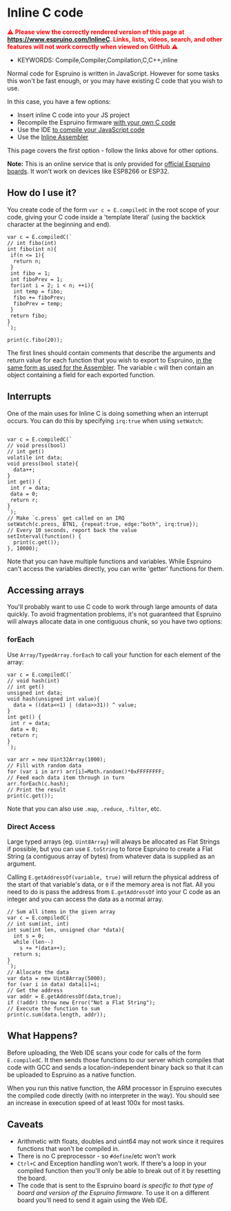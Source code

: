 <!--- Copyright (c) 2018 Gordon Williams, Pur3 Ltd. See the file LICENSE for copying permission. -->
Inline C code
=============

<span style="color:red">:warning: **Please view the correctly rendered version of this page at https://www.espruino.com/InlineC. Links, lists, videos, search, and other features will not work correctly when viewed on GitHub** :warning:</span>

* KEYWORDS: Compile,Compiler,Compilation,C,C++,inline

Normal code for Espruino is written in JavaScript. However for some tasks this won't
be fast enough, or you may have existing C code that you wish to use.

In this case, you have a few options:

* Insert inline C code into your JS project
* Recompile the Espruino firmware [with your own C code](/Extending+Espruino+1)
* Use the IDE [to compile your JavaScript code](/Compilation)
* Use the [Inline Assembler](/Assembler)

This page covers the first option - follow the links above for other options.

**Note:** This is an online service that is only provided for [official Espruino boards](/Order). It won't work on devices like ESP8266 or ESP32.


How do I use it?
---------------

You create code of the form `var c = E.compiledC` in the root scope of your
code, giving your C code inside a 'template literal' (using the backtick
character at the beginning and end).

```
var c = E.compiledC(`
// int fibo(int)
int fibo(int n){
 if(n <= 1){
  return n;
 }
 int fibo = 1;
 int fiboPrev = 1;
 for(int i = 2; i < n; ++i){
  int temp = fibo;
  fibo += fiboPrev;
  fiboPrev = temp;
 }
 return fibo;
}
`);

print(c.fibo(20));
```

The first lines should contain comments that describe the arguments and return value for
each function that you wish to export to Espruino, [in the same form as used for the Assembler](/Assembler#arguments).
The variable `c` will then contain an object containing a field for each exported function.

Interrupts
----------

One of the main uses for Inline C is doing something when an interrupt occurs.
You can do this by specifying `irq:true` when using `setWatch`:

```

var c = E.compiledC(`
// void press(bool)
// int get()
volatile int data;
void press(bool state){
  data++;
}
int get() {
 int r = data;
 data = 0;
 return r;
}
`);
// Make `c.press` get called on an IRQ
setWatch(c.press, BTN1, {repeat:true, edge:"both", irq:true});
// Every 10 seconds, report back the value
setInterval(function() {
  print(c.get());
}, 10000);
```

Note that you can have multiple functions and variables. While Espruino
can't access the variables directly, you can write 'getter' functions
for them.


Accessing arrays
----------------

You'll probably want to use C code to work through large amounts of data
quickly. To avoid fragmentation problems, it's not guaranteed that Espruino will
always allocate data in one contiguous chunk, so you have two options:

### forEach

Use `Array/TypedArray.forEach` to call your function for each
element of the array:

```
var c = E.compiledC(`
// void hash(int)
// int get()
unsigned int data;
void hash(unsigned int value){
  data = ((data<<1) | (data>>31)) ^ value;
}
int get() {
 int r = data;
 data = 0;
 return r;
}
`);

var arr = new Uint32Array(1000);
// Fill with random data
for (var i in arr) arr[i]=Math.random()*0xFFFFFFFF;
// Feed each data item through in turn
arr.forEach(c.hash);
// Print the result
print(c.get());
```

Note that you can also use `.map`, `.reduce`, `.filter`, etc.

### Direct Access

Large typed arrays (eg. `Uint8Array`) will always be
allocated as Flat Strings if possible, but you can use
`E.toString` to force Espruino to create a Flat String
(a contiguous array of bytes) from whatever data is supplied
as an argument.

Calling `E.getAddressOf(variable, true)` will return the physical
address of the start of that variable's data, or `0` if the memory area
is not flat. All you need to do is pass the address from `E.getAddressOf`
into your C code as an integer and you can access the data as a normal
array.

```
// Sum all items in the given array
var c = E.compiledC(`
// int sum(int, int)
int sum(int len, unsigned char *data){
  int s = 0;
  while (len--)
    s += *(data++);
  return s;
}
`);
// Allocate the data
var data = new Uint8Array(5000);
for (var i in data) data[i]=i;
// Get the address
var addr = E.getAddressOf(data,true);
if (!addr) throw new Error("Not a Flat String");
// Execute the function to sum
print(c.sum(data.length, addr));
```

What Happens?
-----------

Before uploading, the Web IDE scans your code for calls of the form `E.compiledC`. It then sends those functions to our server which compiles that code with GCC and sends a location-independent binary back so that it can be uploaded to Espruino as a native function.

When you run this native function, the ARM processor in Espruino executes the compiled code directly (with no interpreter in the way). You should see an increase in execution speed of at least 100x for most tasks.

Caveats
------

* Arithmetic with floats, doubles and uint64 may not work since it requires functions that won't be compiled in.
* There is no C preprocessor - so `#define`/etc won't work
* `Ctrl+C` and Exception handling won't work. If there's a loop in your compiled function then you'll only be able to break out of it by resetting the board.
* The code that is sent to the Espruino board *is specific to that type of board and version of the Espruino firmware*. To use it on a different board you'll need to send it again using the Web IDE.
